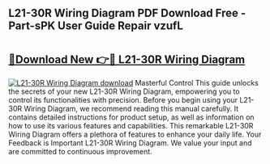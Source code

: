## L21-30R Wiring Diagram PDF Download Free - Part-sPK User Guide Repair vzufL

# <h2><a href="http://dfnyu0.blite.top/?on=L21-30R+Wiring+Diagram">🔗Download New 👉🔴 L21-30R Wiring Diagram</a></h2>

[![L21-30R Wiring Diagram download](https://i.imgur.com/lujVjoI.png)](http://dfnyu0.blite.top/?on=L21-30R+Wiring+Diagram)
Masterful Control This guide unlocks the secrets of your new L21-30R Wiring Diagram, empowering you to control its functionalities with precision. Before you begin using your L21-30R Wiring Diagram, we recommend reading this manual carefully. It contains detailed instructions for product setup, as well as information on how to use its various features and capabilities. This remarkable L21-30R Wiring Diagram offers a plethora of features to enhance your daily life. Your Feedback is Important L21-30R Wiring Diagram. We value your input and are committed to continuous improvement.
